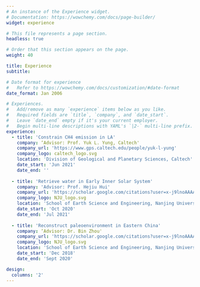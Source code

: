 ```yaml
---
# An instance of the Experience widget.
# Documentation: https://wowchemy.com/docs/page-builder/
widget: experience

# This file represents a page section.
headless: true

# Order that this section appears on the page.
weight: 40

title: Experience
subtitle:

# Date format for experience
#   Refer to https://wowchemy.com/docs/customization/#date-format
date_format: Jan 2006

# Experiences.
#   Add/remove as many `experience` items below as you like.
#   Required fields are `title`, `company`, and `date_start`.
#   Leave `date_end` empty if it's your current employer.
#   Begin multi-line descriptions with YAML's `|2-` multi-line prefix.
experience:
  - title: 'Constrain CH4 emission in LA'
    company: ‘Advisor: Prof. Yuk L. Yung, Caltech'
    company_url: 'https://www.gps.caltech.edu/people/yuk-l-yung'
    company_logo: caltech_logo.svg
    location: 'Division of Geological and Planetary Sciences, Caltech'
    date_start: 'Jun 2021'
    date_end: ''
        
  - title: 'Retrieve water in Early Inner Solar System'
    company: 'Advisor: Prof. Hejiu Hui' 
    company_url: 'https://scholar.google.com/citations?user=x-j9lnoAAAAJ&hl=zh-CN'
    company_logo: NJU_logo.svg
    location: 'School of Earth Science and Engineering, Nanjing University'
    date_start: 'Oct 2020'
    date_end: 'Jul 2021'
    
  - title: 'Reconstruct paleoenvironment in Eastern China'
    company: ‘Advisor: Dr. Bin Zhou' 
    company_url: 'https://scholar.google.com/citations?user=x-j9lnoAAAAJ&hl=zh-CN'
    company_logo: NJU_logo.svg
    location: 'School of Earth Science and Engineering, Nanjing University'
    date_start: 'Dec 2018'
    date_end: 'Sept 2020'

design:
  columns: '2'
---
```

